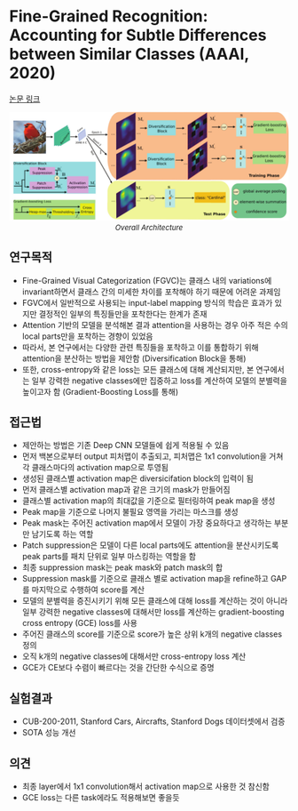 # Fine-Grained Recognition: Accounting for Subtle Differences between Similar Classes (AAAI, 2020)

[논문 링크](https://ojs.aaai.org/index.php/AAAI/article/view/6882)

<p align="center">
    <img width="600" alt='fig1' src="./img/03_08_01.png?raw=true"></br>
    <em><font size=2>Overall Architecture</font></em>
</p>

## 연구목적
- Fine-Grained Visual Categorization (FGVC)는 클래스 내의 variations에 invariant하면서 클래스 간의 미세한 차이를 포착해야 하기 때문에 어려운 과제임
- FGVC에서 일반적으로 사용되는 input-label mapping 방식의 학습은 효과가 있지만 결정적인 일부의 특징들만을 포착한다는 한계가 존재
- Attention 기반의 모델을 분석해본 결과 attention을 사용하는 경우 아주 적은 수의 local parts만을 포착하는 경향이 있었음
- 따라서, 본 연구에서는 다양한 관련 특징들을 포착하고 이를 통합하기 위해 attention을 분산하는 방법을 제안함 (Diversification Block을 통해)
- 또한, cross-entropy와 같은 loss는 모든 클래스에 대해 계산되지만, 본 연구에서는 일부 강력한 negative classes에만 집중하고 loss를 계산하여 모델의 분별력을 높이고자 함 (Gradient-Boosting Loss를 통해)

## 접근법
- 제안하는 방법은 기존 Deep CNN 모델들에 쉽게 적용될 수 있음 
- 먼저 백본으로부터 output 피처맵이 추출되고, 피처맵은 1x1 convolution을 거쳐 각 클래스마다의 activation map으로 투영됨
- 생성된 클래스별 activation map은 diversicifation block의 입력이 됨
- 먼저 클래스별 activation map과 같은 크기의 mask가 만들어짐 
- 클래스별 activation map의 최대값을 기준으로 필터링하여 peak map을 생성
- Peak map을 기준으로 나머지 불필요 영역을 가리는 마스크를 생성
- Peak mask는 주어진 activation map에서 모델이 가장 중요하다고 생각하는 부분만 남기도록 하는 역할
- Patch suppression은 모델이 다른 local parts에도 attention을 분산시키도록 peak parts를 패치 단위로 일부 마스킹하는 역할을 함
- 최종 suppression mask는 peak mask와 patch mask의 합
- Suppression mask를 기준으로 클래스 별로 activation map을 refine하고 GAP를 마지막으로 수행하여 score를 계산 
- 모델의 분별력을 증진시키기 위해 모든 클래스에 대해 loss를 계산하는 것이 아니라 일부 강력한 negative classes에 대해서만 loss를 계산하는 gradient-boosting cross entropy (GCE) loss를 사용
- 주어진 클래스의 score를 기준으로 score가 높은 상위 k개의 negative classes 정의
- 오직 k개의 negative classes에 대해서만 cross-entropy loss 계산
- GCE가 CE보다 수렴이 빠르다는 것을 간단한 수식으로 증명

## 실험결과
- CUB-200-2011, Stanford Cars, Aircrafts, Stanford Dogs 데이터셋에서 검증
- SOTA 성능 개선

## 의견
- 최종 layer에서 1x1 convolution해서 activation map으로 사용한 것 참신함
- GCE loss는 다른 task에라도 적용해보면 좋을듯